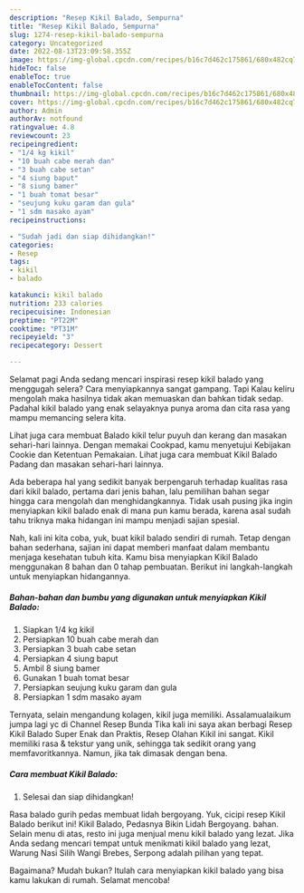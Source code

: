 ```yaml
---
description: "Resep Kikil Balado, Sempurna"
title: "Resep Kikil Balado, Sempurna"
slug: 1274-resep-kikil-balado-sempurna
category: Uncategorized
date: 2022-08-13T23:09:58.355Z
image: https://img-global.cpcdn.com/recipes/b16c7d462c175861/680x482cq70/kikil-balado-foto-resep-utama.jpg
hideToc: false
enableToc: true
enableTocContent: false
thumbnail: https://img-global.cpcdn.com/recipes/b16c7d462c175861/680x482cq70/kikil-balado-foto-resep-utama.jpg
cover: https://img-global.cpcdn.com/recipes/b16c7d462c175861/680x482cq70/kikil-balado-foto-resep-utama.jpg
author: Admin
authorAv: notfound
ratingvalue: 4.8
reviewcount: 23
recipeingredient:
- "1/4 kg kikil"
- "10 buah cabe merah dan"
- "3 buah cabe setan"
- "4 siung baput"
- "8 siung bamer"
- "1 buah tomat besar"
- "seujung kuku garam dan gula"
- "1 sdm masako ayam"
recipeinstructions:

- "Sudah jadi dan siap dihidangkan!"
categories:
- Resep
tags:
- kikil
- balado

katakunci: kikil balado 
nutrition: 233 calories
recipecuisine: Indonesian
preptime: "PT22M"
cooktime: "PT31M"
recipeyield: "3"
recipecategory: Dessert

---
```



Selamat pagi Anda sedang mencari inspirasi resep kikil balado yang menggugah selera? Cara menyiapkannya sangat gampang. Tapi Kalau keliru mengolah maka hasilnya tidak akan memuaskan dan bahkan tidak sedap. Padahal kikil balado yang enak selayaknya punya aroma dan cita rasa yang mampu memancing selera kita.


Lihat juga cara membuat Balado kikil telur puyuh dan kerang dan masakan sehari-hari lainnya. Dengan memakai Cookpad, kamu menyetujui Kebijakan Cookie dan Ketentuan Pemakaian. Lihat juga cara membuat Kikil Balado Padang dan masakan sehari-hari lainnya.

Ada beberapa hal yang sedikit banyak berpengaruh terhadap kualitas rasa dari kikil balado, pertama dari jenis bahan, lalu pemilihan bahan segar hingga cara mengolah dan menghidangkannya. Tidak usah pusing jika ingin menyiapkan kikil balado enak di mana pun kamu berada, karena asal sudah tahu triknya maka hidangan ini mampu menjadi sajian spesial.


Nah, kali ini kita coba, yuk, buat kikil balado sendiri di rumah. Tetap dengan bahan sederhana, sajian ini dapat memberi manfaat dalam membantu menjaga kesehatan tubuh kita. Kamu bisa menyiapkan Kikil Balado menggunakan 8 bahan dan 0 tahap pembuatan. Berikut ini langkah-langkah untuk menyiapkan hidangannya.

<!--inarticleads1-->

##### Bahan-bahan dan bumbu yang digunakan untuk menyiapkan Kikil Balado:

1. Siapkan 1/4 kg kikil
1. Persiapkan 10 buah cabe merah dan
1. Persiapkan 3 buah cabe setan
1. Persiapkan 4 siung baput
1. Ambil 8 siung bamer
1. Gunakan 1 buah tomat besar
1. Persiapkan seujung kuku garam dan gula
1. Persiapkan 1 sdm masako ayam


Ternyata, selain mengandung kolagen, kikil juga memiliki. Assalamualaikum jumpa lagi yc di Channel Resep Bunda Tika kali ini saya akan berbagi Resep Kikil Balado Super Enak dan Praktis, Resep Olahan Kikil ini sangat. Kikil memiliki rasa &amp; tekstur yang unik, sehingga tak sedikit orang yang memfavoritkannya. Namun, jika tak dimasak dengan bena. 

<!--inarticleads2-->

##### Cara membuat Kikil Balado:


1. Selesai dan siap dihidangkan!

Rasa balado gurih pedas membuat lidah bergoyang. Yuk, cicipi resep Kikil Balado berikut ini! Kikil Balado, Pedasnya Bikin Lidah Bergoyang. bahan. Selain menu di atas, resto ini juga menjual menu kikil balado yang lezat. Jika Anda sedang mencari tempat untuk menikmati kikil balado yang lezat, Warung Nasi Silih Wangi Brebes, Serpong adalah pilihan yang tepat. 

Bagaimana? Mudah bukan? Itulah cara menyiapkan kikil balado yang bisa kamu lakukan di rumah. Selamat mencoba!
